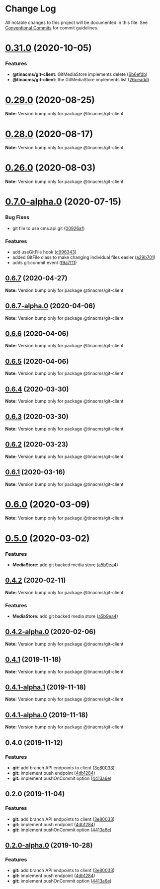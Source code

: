 # Change Log

All notable changes to this project will be documented in this file.
See [Conventional Commits](https://conventionalcommits.org) for commit guidelines.

# [0.31.0](https://github.com/tinacms/tinacms/compare/v0.30.0...v0.31.0) (2020-10-05)


### Features

* **@tinacms/git-client:** GitMediaStore implements delete ([6b6efdb](https://github.com/tinacms/tinacms/commit/6b6efdbb8bd1c72cd5a6045bb832c19b6c105f3c))
* **@tinacms/git-client:** the GitMediaStore implements list ([26ceadd](https://github.com/tinacms/tinacms/commit/26ceadd7b67fe0abf0085f647fad454e274f4c5b))





# [0.29.0](https://github.com/tinacms/tinacms/compare/v0.28.0...v0.29.0) (2020-08-25)

**Note:** Version bump only for package @tinacms/git-client





# [0.28.0](https://github.com/tinacms/tinacms/compare/v0.27.3...v0.28.0) (2020-08-17)

**Note:** Version bump only for package @tinacms/git-client





# [0.26.0](https://github.com/tinacms/tinacms/compare/v0.25.0...v0.26.0) (2020-08-03)

**Note:** Version bump only for package @tinacms/git-client





# [0.7.0-alpha.0](https://github.com/tinacms/tinacms/compare/@tinacms/git-client@0.6.7...@tinacms/git-client@0.7.0-alpha.0) (2020-07-15)


### Bug Fixes

* git file to use cms.api.git ([00926af](https://github.com/tinacms/tinacms/commit/00926af))


### Features

* add useGitFile hook ([c996343](https://github.com/tinacms/tinacms/commit/c996343))
* added GitFile class to make changing individual files easier ([a29b701](https://github.com/tinacms/tinacms/commit/a29b701))
* adds git:commit event ([f9a7f11](https://github.com/tinacms/tinacms/commit/f9a7f11))





## [0.6.7](https://github.com/tinacms/tinacms/compare/@tinacms/git-client@0.6.7-alpha.0...@tinacms/git-client@0.6.7) (2020-04-27)

**Note:** Version bump only for package @tinacms/git-client





## [0.6.7-alpha.0](https://github.com/tinacms/tinacms/compare/@tinacms/git-client@0.6.6...@tinacms/git-client@0.6.7-alpha.0) (2020-04-06)

**Note:** Version bump only for package @tinacms/git-client





## [0.6.6](https://github.com/tinacms/tinacms/compare/@tinacms/git-client@0.6.5...@tinacms/git-client@0.6.6) (2020-04-06)

**Note:** Version bump only for package @tinacms/git-client





## [0.6.5](https://github.com/tinacms/tinacms/compare/@tinacms/git-client@0.6.4...@tinacms/git-client@0.6.5) (2020-04-06)

**Note:** Version bump only for package @tinacms/git-client





## [0.6.4](https://github.com/tinacms/tinacms/compare/@tinacms/git-client@0.6.3...@tinacms/git-client@0.6.4) (2020-03-30)

**Note:** Version bump only for package @tinacms/git-client





## [0.6.3](https://github.com/tinacms/tinacms/compare/@tinacms/git-client@0.6.2...@tinacms/git-client@0.6.3) (2020-03-30)

**Note:** Version bump only for package @tinacms/git-client





## [0.6.2](https://github.com/tinacms/tinacms/compare/@tinacms/git-client@0.6.1...@tinacms/git-client@0.6.2) (2020-03-23)

**Note:** Version bump only for package @tinacms/git-client





## [0.6.1](https://github.com/tinacms/tinacms/compare/@tinacms/git-client@0.6.0...@tinacms/git-client@0.6.1) (2020-03-16)

**Note:** Version bump only for package @tinacms/git-client





# [0.6.0](https://github.com/tinacms/tinacms/compare/@tinacms/git-client@0.6.0-alpha.1...@tinacms/git-client@0.6.0) (2020-03-09)

**Note:** Version bump only for package @tinacms/git-client

# [0.5.0](https://github.com/tinacms/tinacms/compare/@tinacms/git-client@0.4.2...@tinacms/git-client@0.5.0) (2020-03-02)

### Features

- **MediaStore:** add git backed media store ([a5b9ea4](https://github.com/tinacms/tinacms/commit/a5b9ea4))

## [0.4.2](https://github.com/tinacms/tinacms/compare/@tinacms/git-client@0.4.2-alpha.1...@tinacms/git-client@0.4.2) (2020-02-11)

**Note:** Version bump only for package @tinacms/git-client

### Features

- **MediaStore:** add git backed media store ([a5b9ea4](https://github.com/tinacms/tinacms/commit/a5b9ea4))

## [0.4.2-alpha.0](https://github.com/tinacms/tinacms/compare/@tinacms/git-client@0.4.1...@tinacms/git-client@0.4.2-alpha.0) (2020-02-06)

**Note:** Version bump only for package @tinacms/git-client

## [0.4.1](https://github.com/tinacms/tinacms/compare/@tinacms/git-client@0.4.1-alpha.1...@tinacms/git-client@0.4.1) (2019-11-18)

**Note:** Version bump only for package @tinacms/git-client

## [0.4.1-alpha.1](https://github.com/tinacms/tinacms/compare/@tinacms/git-client@0.4.0...@tinacms/git-client@0.4.1-alpha.1) (2019-11-18)

**Note:** Version bump only for package @tinacms/git-client

## [0.4.1-alpha.0](https://github.com/tinacms/tinacms/compare/@tinacms/git-client@0.4.0...@tinacms/git-client@0.4.1-alpha.0) (2019-11-18)

**Note:** Version bump only for package @tinacms/git-client

## 0.4.0 (2019-11-12)

### Features

- **git:** add branch API endpoints to client ([3e80033](https://github.com/tinacms/tinacms/commit/3e80033))
- **git:** implement push endpoint ([4db1284](https://github.com/tinacms/tinacms/commit/4db1284))
- **git:** implement pushOnCommit option ([4413a6e](https://github.com/tinacms/tinacms/commit/4413a6e))

## 0.2.0 (2019-11-04)

### Features

- **git:** add branch API endpoints to client ([3e80033](https://github.com/tinacms/tinacms/commit/3e80033))
- **git:** implement push endpoint ([4db1284](https://github.com/tinacms/tinacms/commit/4db1284))
- **git:** implement pushOnCommit option ([4413a6e](https://github.com/tinacms/tinacms/commit/4413a6e))

## [0.2.0-alpha.0](https://github.com/tinacms/tinacms/compare/@tinacms/git-client@0.1.6-alpha.0...@tinacms/git-client@0.2.0-alpha.0) (2019-10-28)

### Features

- **git:** add branch API endpoints to client ([3e80033](https://github.com/tinacms/tinacms/commit/3e80033))
- **git:** implement push endpoint ([4db1284](https://github.com/tinacms/tinacms/commit/4db1284))
- **git:** implement pushOnCommit option ([4413a6e](https://github.com/tinacms/tinacms/commit/4413a6e))
